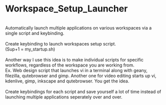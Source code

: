 # Workspace_Setup_Launcher<br />
<br />
Automatically launch multiple applications on various workspaces via a single script and keybinding.<br />
<br />
Create keybinding to launch workspaces setup script.<br />
(Sup+1 = my_startup.sh)<br />
<br />
Another way I use this idea is to make individual scripts for specific workflows, regardless of the workspace you are working from.<br />
Ex. Web design script that launches vi in a terminal along with geany, filezilla, qutebrowser and gimp. Another one for video editing starts up vi, kdenlive, gimp, inkscape and qutebrowser. You get the idea.<br />
<br />
Create keybindings for each script and save yourself a lot of time instead of launching multiple applications seperately over and over.<br />
<br />

